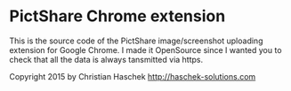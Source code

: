 PictShare Chrome extension
==========

This is the source code of the PictShare image/screenshot uploading extension for Google Chrome.
I made it OpenSource since I wanted you to check that all the data is always tansmitted via https.

Copyright 2015 by Christian Haschek http://haschek-solutions.com